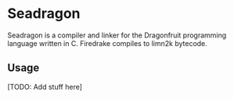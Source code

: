 # Seadragon

Seadragon is a compiler and linker for the Dragonfruit programming language written in C. Firedrake compiles to limn2k bytecode.

## Usage
[TODO: Add stuff here]

